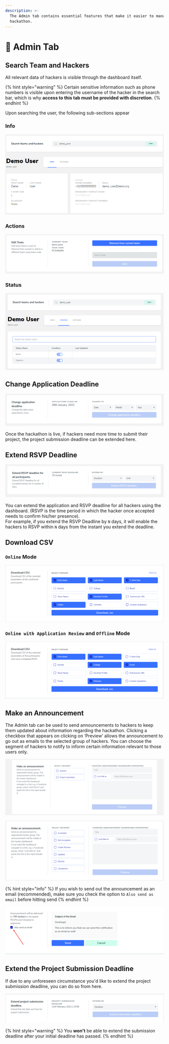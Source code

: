 ```yaml
---
description: >-
  The Admin tab contains essential features that make it easier to manage your
  hackathon.
---
```


# 👑 Admin Tab

## Search Team and Hackers

All relevant data of hackers is visible through the dashboard itself.

{% hint style="warning" %}
Certain sensitive information such as phone numbers is visible upon entering the username of the hacker in the search bar, which is why **access to this tab must be provided with discretion**.
{% endhint %}

Upon searching the user, the following sub-sections appear

### **Info**

![Admin tab view in Online mode hackathon](<../../.gitbook/assets/image (64).png>)

### **Actions**

![](<../../.gitbook/assets/image (65).png>)

### **Status**&#x20;

![](<../../.gitbook/assets/image (66).png>)

## Change Application Deadline

![](<../../.gitbook/assets/image (32).png>)

Once the hackathon is live, if hackers need more time to submit their project, the project submission deadline can be extended here.

## Extend RSVP Deadline

![](<../../.gitbook/assets/image (33).png>)

You can extend the application and RSVP deadline for all hackers using the dashboard. (RSVP is the time period in which the hacker once accepted needs to confirm his/her presence).\
For example, if you extend the RSVP Deadline by `N` days, it will enable the hackers to RSVP within `N` days from the instant you extend the deadline.

## Download CSV

### `Online` Mode

![You will be able to download the list of participants who have submitted their projects to your hackathon.](<../../.gitbook/assets/image (35).png>)

### `Online with Application Review` and `Offline` Mode

![You will be able to download the list of participants who have RSVP'd to your hackathon.](<../../.gitbook/assets/image (34).png>)

## Make an Announcement

The Admin tab can be used to send announcements to hackers to keep them updated about information regarding the hackathon. Clicking a checkbox that appears on clicking on ‘Preview’ allows the announcement to go out as emails to the selected group of hackers. You can choose the segment of hackers to notify to inform certain information relevant to those users only.

![Segments available in "Online" Mode](<../../.gitbook/assets/image (36).png>)



![Extra segments available in "Online with Application Review" and "Offline" Mode](<../../.gitbook/assets/image (37).png>)

{% hint style="info" %}
If you wish to send out the announcement as an email (recommended), make sure you check the option to `Also send as email` before hitting send
{% endhint %}

![](<../../.gitbook/assets/image (124).png>)

## Extend the Project Submission Deadline

If due to any unforeseen circumstance you'd like to extend the project submission deadline, you can do so from here.

![](<../../.gitbook/assets/image (39).png>)

{% hint style="warning" %}
You **won't** be able to extend the submission deadline after your initial deadline has passed.
{% endhint %}
